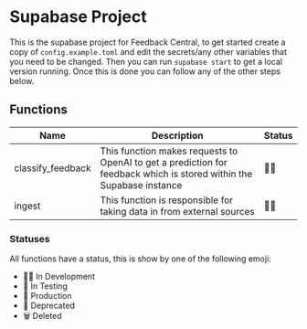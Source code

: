 # Supabase Project

This is the supabase project for Feedback Central, to get started create a copy of `config.example.toml` and edit the secrets/any other variables that you need to be changed. Then you can run `supabase start` to get a local version running. Once this is done you can follow any of the other steps below.

## Functions

| Name              | Description                                                                                                           | Status |
| ----------------- | --------------------------------------------------------------------------------------------------------------------- | ------ |
| classify_feedback | This function makes requests to OpenAI to get a prediction for feedback which is stored within the Supabase instance  |   👷🏼   |
| ingest            | This function is responsible for taking data in from external sources                                                 |   👷🏼   |

### Statuses
All functions have a status, this is show by one of the following emoji:
- 👷🏼 In Development
- 🧪 In Testing
- 🚀 Production
- 🚧 Deprecated
- 🗑️ Deleted